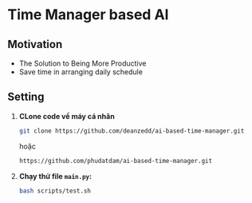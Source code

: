# Time Manager based AI

## Motivation
- The Solution to Being More Productive 
- Save time in arranging daily schedule

## Setting


1. **CLone code về máy cá nhân**
   
    ```bash
    git clone https://github.com/deanzedd/ai-based-time-manager.git
    ```
    hoặc 

    ```bash
    https://github.com/phudatdam/ai-based-time-manager.git

1. **Chạy thử file `main.py`:**
   
    ```bash
    bash scripts/test.sh